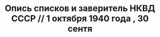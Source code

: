 ---
title: Опись списков и заверитель НКВД СССР // 1 октября 1940 года , 30 сентя
description: РГАСПИ, ф.17, т.4, оп.171, дело 412, лист 279
images:
- /disk/pictures/v04/17-171-412-279.jpg
- /disk/pictures/v04/17-171-412-280.jpg
---